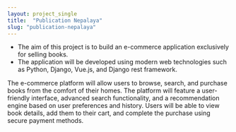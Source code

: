 ```yaml
---
layout: project_single
title:  "Publication Nepalaya"
slug: "publication-nepalaya"
---
```

- The aim of this project is to build an e-commerce application exclusively for selling books.
- The application will be developed using modern web technologies such as Python, Django, Vue.js, and Django rest framework.


The e-commerce platform will allow users to browse, search, and purchase books from the comfort of their homes. The platform will feature a user-friendly interface, advanced search functionality, and a recommendation engine based on user preferences and history. Users will be able to view book details, add them to their cart, and complete the purchase using secure payment methods.